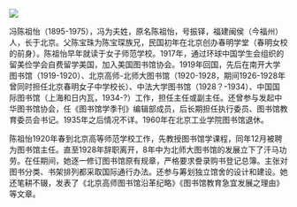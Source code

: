 ![](https://s2.loli.net/2022/08/31/9wTKCHgsVq5x2pY.png)

冯陈祖怡（1895-1975），冯为夫姓，原名陈祖怡，号振铎，福建闽侯（今福州）人，长于北京。父陈宝珠为陈宝琛族兄，民国初年在北京创办春明学堂（春明女校的前身）。陈祖怡早年就读于女子师范学校。1917年，通过环球中国学生会组织的留美俭学会自费留学美国，加入美国图书馆协会。1919年回国，先后在南开大学图书馆（1919-1920）、北京高师-北师大图书馆（1920-1928，期间1926-1928年曾同时担任北京春明女子中学校长）、中法大学图书馆（1928？-1934）、中国国际图书馆（上海和日内瓦，1934-?）工作，担任主任或副主任。还曾参与发起中华图书馆协会，任《图书馆学季刊》编辑部成员，后长期担任执行委员、图书馆教育委员会书记。1935年之后情况不详。1960年在北京工业学院图书馆退休。

陈祖怡1920年春到北京高等师范学校工作，先教授图书馆学课程，同年12月被聘为图书馆主任。直至1928年辞职离开，8年中为北师大图书馆的发展立下了汗马功劳。在任期间，她逐一修订图书馆原有规章，严格要求誊录购书登记总簿。主张对图书分类、书架排列都采取国际通行办法。还参与筹划独立馆舍的设计和建设。她还笔耕不辍，发表了《北京高师图书馆沿革纪略》《图书馆教育急宜发展之理由》等文章。